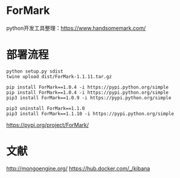 # ForMark
python开发工具整理：https://www.handsomemark.com/


# 部署流程

```
python setup.py sdist 
twine upload dist/ForMark-1.1.11.tar.gz

pip install ForMark==1.0.4 -i https://pypi.python.org/simple
pip install ForMark==1.0.4 -i https://pypi.python.org/simple
pip3 install ForMark==1.0.9 -i https://pypi.python.org/simple

pip3 uninstall ForMark==1.1.0
pip3 install ForMark==1.1.10 -i https://pypi.python.org/simple

```

https://pypi.org/project/ForMark/

# 文献
http://mongoengine.org/
https://hub.docker.com/_/kibana


